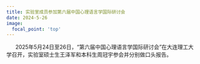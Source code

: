 ```yaml
---
title: 实验室成员参加第六届中国心理语言学国际研讨会
date: 2024-5-26
image:
  focal_point: 'top'
---
```


&nbsp;&nbsp;&nbsp;&nbsp;&nbsp;&nbsp;2025年5月24日至26日，“第六届中国心理语言学国际研讨会”在大连理工大学召开，实验室硕士生王泽军和本科生周冠宇参会并分别做口头报告。

<!--more-->

  
